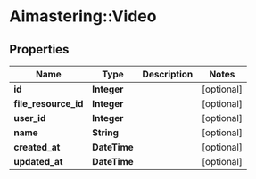 # Aimastering::Video

## Properties
Name | Type | Description | Notes
------------ | ------------- | ------------- | -------------
**id** | **Integer** |  | [optional] 
**file_resource_id** | **Integer** |  | [optional] 
**user_id** | **Integer** |  | [optional] 
**name** | **String** |  | [optional] 
**created_at** | **DateTime** |  | [optional] 
**updated_at** | **DateTime** |  | [optional] 


